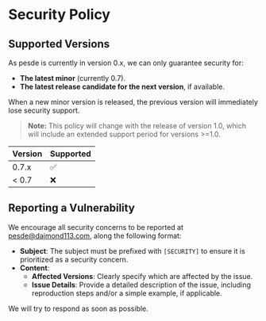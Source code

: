 # Security Policy

## Supported Versions

As pesde is currently in version 0.x, we can only guarantee security for:

- **The latest minor** (currently 0.7).
- **The latest release candidate for the next version**, if available.

When a new minor version is released, the previous version will immediately lose security support.

> **Note:** This policy will change with the release of version 1.0, which will include an extended support period for versions >=1.0.

| Version | Supported          |
| ------- | ------------------ |
| 0.7.x   | :white_check_mark: |
| < 0.7   | :x:                |

## Reporting a Vulnerability

We encourage all security concerns to be reported at [pesde@daimond113.com](mailto:pesde@daimond113.com), along the following format:

- **Subject**: The subject must be prefixed with `[SECURITY]` to ensure it is prioritized as a security concern.
- **Content**:
  - **Affected Versions**: Clearly specify which are affected by the issue.
  - **Issue Details**: Provide a detailed description of the issue, including reproduction steps and/or a simple example, if applicable.

We will try to respond as soon as possible.
